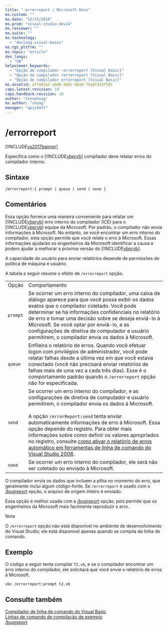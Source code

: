 ```yaml
---
title: "-errorreport | Microsoft Docs"
ms.custom: ""
ms.date: "12/15/2016"
ms.prod: "visual-studio-dev14"
ms.reviewer: ""
ms.suite: ""
ms.technology: 
  - "devlang-visual-basic"
ms.tgt_pltfrm: ""
ms.topic: "article"
dev_langs: 
  - "VB"
helpviewer_keywords: 
  - "Opção de compilador -errorreport [Visual Basic]"
  - "Opção de compilador /errorreport [Visual Basic]"
  - "Opção de compilador errorreport [Visual Basic]"
ms.assetid: a7fe83a2-a6d8-460c-8dad-79a8f433f501
caps.latest.revision: 19
caps.handback.revision: 19
author: "stevehoag"
ms.author: "shoag"
manager: "wpickett"
---
```

# /errorreport
[!INCLUDE[vs2017banner](../../../csharp/includes/vs2017banner.md)]

Especifica como o [!INCLUDE[vbprvb](../../../csharp/programming-guide/concepts/linq/includes/vbprvb_md.md)] compilador deve relatar erros do compilador interno.  
  
## Sintaxe  
  
```  
/errorreport:{ prompt | queue | send | none }  
```  
  
## Comentários  
 Essa opção fornece uma maneira conveniente para relatar um [!INCLUDE[vbprvb](../../../csharp/programming-guide/concepts/linq/includes/vbprvb_md.md)] erro interno do compilador \(ICE\) para o [!INCLUDE[vbprvb](../../../csharp/programming-guide/concepts/linq/includes/vbprvb_md.md)] equipe da Microsoft. Por padrão, o compilador não envia informações à Microsoft. No entanto, se você encontrar um erro interno do compilador, esta opção permite que você relate o erro à Microsoft. Essas informações ajudarão os engenheiros da Microsoft identificar a causa e podem ajudar a melhorar a próxima versão do [!INCLUDE[vbprvb](../../../csharp/programming-guide/concepts/linq/includes/vbprvb_md.md)].  
  
 A capacidade do usuário para enviar relatórios depende de permissões de política de máquina e usuário.  
  
 A tabela a seguir resume o efeito de `/errorreport` opção.  
  
|||  
|-|-|  
|Opção|Comportamento|  
|`prompt`|Se ocorrer um erro interno do compilador, uma caixa de diálogo aparece para que você possa exibir os dados exatos que o compilador coletado. Você pode determinar se há informações confidenciais no relatório de erro e tomar uma decisão sobre se deseja enviá\-lo à Microsoft. Se você optar por enviá\-lo, e as configurações de diretiva de computador e usuário permitirem, o compilador envia os dados à Microsoft.|  
|`queue`|Enfileira o relatório de erros. Quando você efetuar logon com privilégios de administrador, você pode relatar falhas desde a última vez em que você estava conectado \(você não precisará enviar relatórios de falhas mais de uma vez a cada três dias\). Esse é o comportamento padrão quando o `/errorreport` opção não for especificada.|  
|`send`|Se ocorrer um erro interno do compilador, e as configurações de diretiva de computador e usuário permitirem, o compilador envia os dados à Microsoft.<br /><br /> A opção `/errorReport:send` tenta enviar automaticamente informações de erro à Microsoft. Essa opção depende do registro. Para obter mais informações sobre como definir os valores apropriados no registro, consulte [como ativar o relatório de erros automático em ferramentas de linha de comando do Visual Studio 2008](http://go.microsoft.com/fwlink/?LinkID=184695).|  
|`none`|Se ocorrer um erro interno do compilador, ele será não ser coletado ou enviado à Microsoft.|  
  
 O compilador envia os dados que incluem a pilha no momento do erro, que geralmente inclui algum código\-fonte. Se `/errorreport` é usado com o [\/bugreport](../../../visual-basic/reference/command-line-compiler/bugreport.md) opção, o arquivo de origem inteiro é enviado.  
  
 Essa opção é melhor usada com a [\/bugreport](../../../visual-basic/reference/command-line-compiler/bugreport.md) opção, pois permite que os engenheiros da Microsoft mais facilmente reproduzir o erro.  
  
> [!NOTE]
>  O `/errorreport` opção não está disponível no ambiente de desenvolvimento do Visual Studio; ele está disponível apenas quando se compila da linha de comando.  
  
## Exemplo  
 O código a seguir tenta compilar `T2.vb`, e se o compilador encontrar um erro interno do compilador, ele solicitará que você envie o relatório de erros à Microsoft.  
  
```  
vbc /errorreport:prompt t2.vb  
```  
  
## Consulte também  
 [Compilador de linha de comando do Visual Basic](../../../visual-basic/reference/command-line-compiler/index.md)   
 [Linhas de comando de compilação de exemplo](../../../visual-basic/reference/command-line-compiler/sample-compilation-command-lines.md)   
 [\/bugreport](../../../visual-basic/reference/command-line-compiler/bugreport.md)